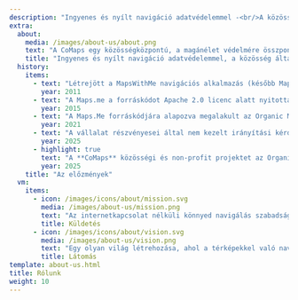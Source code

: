 ```yaml
---
description: "Ingyenes és nyílt navigáció adatvédelemmel -<br/>A közösség építette"
extra:
  about:
    media: /images/about-us/about.png
    text: "A CoMaps egy közösségközpontú, a magánélet védelmére összpontosító navigációs alkalmazás utazók - autósok, túrázók és kerékpárosok - számára. Az OpenStreetMap önkéntesei által összegyűjtött adatokat használja, a világ minden tájáról származó közreműködőkkel. A magánélet védelmével kínál navigációt, nincs személyazonosítás, és nincs adatgyűjtés. A CoMaps funkciói aktív internetkapcsolat nélkül is működnek, így alkalmas offline navigációra olyan városi vagy távoli helyeken, ahol nem áll rendelkezésre mobilszolgáltatás. A CoMaps nyílt forráskódú projekt, és a közösségi fejlesztést helyezi előtérbe."
    title: "Ingyenes és nyílt navigáció adatvédelemmel, a közösség által építve"
  history:
    items:
      - text: "Létrejött a MapsWithMe navigációs alkalmazás (később Maps.me lett a neve)."
        year: 2011
      - text: "A Maps.me a forráskódot Apache 2.0 licenc alatt nyitotta meg."
        year: 2015
      - text: "A Maps.Me forráskódjára alapozva megalakult az Organic Maps projekt és vállalat."
        year: 2021
      - text: "A vállalat részvényesei által nem kezelt irányítási kérdések és közösségi aggályok hónapokig hátráltatták az Organic Maps fejlesztését."
        year: 2025
      - highlight: true
        text: "A **CoMaps** közösségi és non-profit projektet az Organic Maps korábbi munkatársai alapították, az Organic Maps forráskódjára alapozva."
        year: 2025
    title: "Az előzmények"
  vm:
    items:
      - icon: /images/icons/about/mission.svg
        media: /images/about-us/mission.png
        text: "Az internetkapcsolat nélküli könnyed navigálás szabadságának megnyitása adatvédelemre összpontosító térképekkel, amely autósok, túrázók és kerékpárosok számára készült, és közösség működteti."
        title: Küldetés
      - icon: /images/icons/about/vision.svg
        media: /images/about-us/vision.png
        text: "Egy olyan világ létrehozása, ahol a térképekkel való navigálás ingyenes, és a magánélet az alapértelmezés szerinti legjobb választás a bolygón."
        title: Látomás
template: about-us.html
title: Rólunk
weight: 10
---
```

